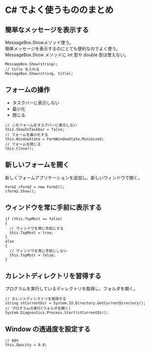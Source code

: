 # C# でよく使うもののまとめ
## 簡単なメッセージを表示する
MessageBox.Showメソッド使う。  
簡単メッセージを表示するのにとても便利なのでよく使う。  
MessageBox.Show メソッドに int 型や double 型は使えない。  
```
MessageBox.Show(string);
// title を入れる
MessageBox.Show(string, title);
```

## フォームの操作
- タスクバーに表示しない
- 最小化
- 閉じる

```
// このフォームをタスクバーに表示しない
this.ShowInTaskbar = false;
// フォームを最小化する
this.WindowState = FormWindowState.Minimized;
// フォームを閉じる
this.Close();
```

## 新しいフォームを開く
新しくフォームアプリケーションを追加し、新しいウィンドウで開く。
```
Form2 cform2 = new Form2();
cform2.Show();
```

## ウィンドウを常に手前に表示する
```
if (this.TopMost == false)
{
  // ウィンドウを常に手前にする
  this.TopMost = true;
}
else
{
  // ウィンドウを常に手前にしない
  this.TopMost = false;
}
```

## カレントディレクトリを習得する
プログラムを実行しているディレクトリを取得し、フォルダを開く。
```
// カレントディレクトリを取得する
string stCurrentDir = System.IO.Directory.GetCurrentDirectory();
// プログラムの実行(フォルダを開く)
System.Diagnostics.Process.Start(stCurrentDir);
```

## Window の透過度を設定する
```
// 80%
this.Opacity = 0.8;
```
